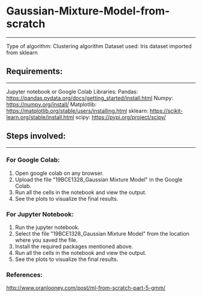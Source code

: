 # Gaussian-Mixture-Model-from-scratch
<hr />

Type of algorithm: Clustering algorithm
Dataset used: Iris dataset imported from sklearn

## Requirements:
<hr />

Jupyter notebook or Google Colab
Libraries:
Pandas: https://pandas.pydata.org/docs/getting_started/install.html
Numpy: https://numpy.org/install/
Matplotlib: https://matplotlib.org/stable/users/installing.html
sklearn: https://scikit-learn.org/stable/install.html
scipy: https://pypi.org/project/scipy/

## Steps involved:
<hr />

### For Google Colab:

1. Open google colab on any browser.
2. Upload the file "19BCE1328_Gaussian Mixture Model" in the Google Colab. 
3. Run all the cells in the notebook and view the output.
4. See the plots to visualize the final results.

### For Jupyter Notebook:

1. Run the jupyter notebook.
2. Select the file "19BCE1328_Gaussian Mixture Model" from the location where you saved the file.
3. Install the required packages mentioned above.
4. Run all the cells in the notebook and view the output.
5. See the plots to visualize the final results.

### References:

http://www.oranlooney.com/post/ml-from-scratch-part-5-gmm/
